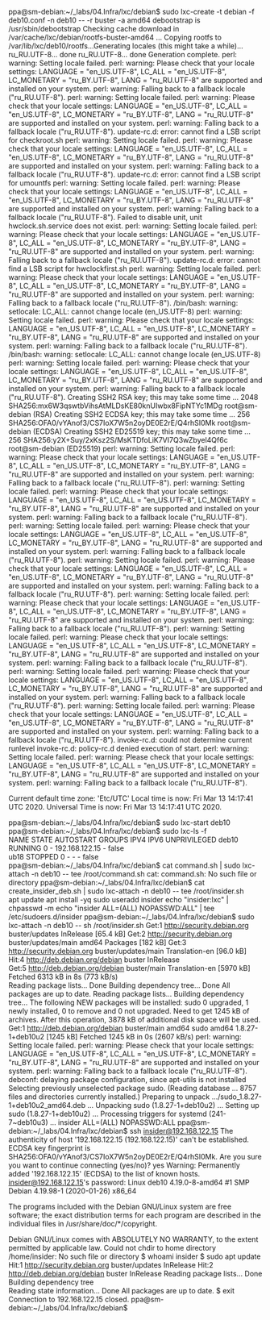 ppa@sm-debian:~/_labs/04.Infra/lxc/debian$ sudo lxc-create -t debian -f deb10.conf -n deb10 -- -r buster -a amd64
debootstrap is /usr/sbin/debootstrap
Checking cache download in /var/cache/lxc/debian/rootfs-buster-amd64 ... 
Copying rootfs to /var/lib/lxc/deb10/rootfs...Generating locales (this might take a while)...
  ru_RU.UTF-8... done
  ru_RU.UTF-8... done
Generation complete.
perl: warning: Setting locale failed.
perl: warning: Please check that your locale settings:
        LANGUAGE = "en_US.UTF-8",
        LC_ALL = "en_US.UTF-8",
        LC_MONETARY = "ru_BY.UTF-8",
        LANG = "ru_RU.UTF-8"
    are supported and installed on your system.
perl: warning: Falling back to a fallback locale ("ru_RU.UTF-8").
perl: warning: Setting locale failed.
perl: warning: Please check that your locale settings:
        LANGUAGE = "en_US.UTF-8",
        LC_ALL = "en_US.UTF-8",
        LC_MONETARY = "ru_BY.UTF-8",
        LANG = "ru_RU.UTF-8"
    are supported and installed on your system.
perl: warning: Falling back to a fallback locale ("ru_RU.UTF-8").
update-rc.d: error: cannot find a LSB script for checkroot.sh
perl: warning: Setting locale failed.
perl: warning: Please check that your locale settings:
        LANGUAGE = "en_US.UTF-8",
        LC_ALL = "en_US.UTF-8",
        LC_MONETARY = "ru_BY.UTF-8",
        LANG = "ru_RU.UTF-8"
    are supported and installed on your system.
perl: warning: Falling back to a fallback locale ("ru_RU.UTF-8").
update-rc.d: error: cannot find a LSB script for umountfs
perl: warning: Setting locale failed.
perl: warning: Please check that your locale settings:
        LANGUAGE = "en_US.UTF-8",
        LC_ALL = "en_US.UTF-8",
        LC_MONETARY = "ru_BY.UTF-8",
        LANG = "ru_RU.UTF-8"
    are supported and installed on your system.
perl: warning: Falling back to a fallback locale ("ru_RU.UTF-8").
Failed to disable unit, unit hwclock.sh.service does not exist.
perl: warning: Setting locale failed.
perl: warning: Please check that your locale settings:
        LANGUAGE = "en_US.UTF-8",
        LC_ALL = "en_US.UTF-8",
        LC_MONETARY = "ru_BY.UTF-8",
        LANG = "ru_RU.UTF-8"
    are supported and installed on your system.
perl: warning: Falling back to a fallback locale ("ru_RU.UTF-8").
update-rc.d: error: cannot find a LSB script for hwclockfirst.sh
perl: warning: Setting locale failed.
perl: warning: Please check that your locale settings:
        LANGUAGE = "en_US.UTF-8",
        LC_ALL = "en_US.UTF-8",
        LC_MONETARY = "ru_BY.UTF-8",
        LANG = "ru_RU.UTF-8"
    are supported and installed on your system.
perl: warning: Falling back to a fallback locale ("ru_RU.UTF-8").
/bin/bash: warning: setlocale: LC_ALL: cannot change locale (en_US.UTF-8)
perl: warning: Setting locale failed.
perl: warning: Please check that your locale settings:
        LANGUAGE = "en_US.UTF-8",
        LC_ALL = "en_US.UTF-8",
        LC_MONETARY = "ru_BY.UTF-8",
        LANG = "ru_RU.UTF-8"
    are supported and installed on your system.
perl: warning: Falling back to a fallback locale ("ru_RU.UTF-8").
/bin/bash: warning: setlocale: LC_ALL: cannot change locale (en_US.UTF-8)
perl: warning: Setting locale failed.
perl: warning: Please check that your locale settings:
        LANGUAGE = "en_US.UTF-8",
        LC_ALL = "en_US.UTF-8",
        LC_MONETARY = "ru_BY.UTF-8",
        LANG = "ru_RU.UTF-8"
    are supported and installed on your system.
perl: warning: Falling back to a fallback locale ("ru_RU.UTF-8").
Creating SSH2 RSA key; this may take some time ...
2048 SHA256:mx6W3qswtbVihsAtMLDsKE80knUIwbx8FipNTYc1MDg root@sm-debian (RSA)
Creating SSH2 ECDSA key; this may take some time ...
256 SHA256:OFA0/vYAnof3/CS7IoX7W5n2oyDE0E2rE/Q4rhSI0Mk root@sm-debian (ECDSA)
Creating SSH2 ED25519 key; this may take some time ...
256 SHA256:y2X+Suy/2xKsz2S/MsKTDfoLiK7VI7Q3wZbyel4Qf6c root@sm-debian (ED25519)
perl: warning: Setting locale failed.
perl: warning: Please check that your locale settings:
        LANGUAGE = "en_US.UTF-8",
        LC_ALL = "en_US.UTF-8",
        LC_MONETARY = "ru_BY.UTF-8",
        LANG = "ru_RU.UTF-8"
    are supported and installed on your system.
perl: warning: Falling back to a fallback locale ("ru_RU.UTF-8").
perl: warning: Setting locale failed.
perl: warning: Please check that your locale settings:
        LANGUAGE = "en_US.UTF-8",
        LC_ALL = "en_US.UTF-8",
        LC_MONETARY = "ru_BY.UTF-8",
        LANG = "ru_RU.UTF-8"
    are supported and installed on your system.
perl: warning: Falling back to a fallback locale ("ru_RU.UTF-8").
perl: warning: Setting locale failed.
perl: warning: Please check that your locale settings:
        LANGUAGE = "en_US.UTF-8",
        LC_ALL = "en_US.UTF-8",
        LC_MONETARY = "ru_BY.UTF-8",
        LANG = "ru_RU.UTF-8"
    are supported and installed on your system.
perl: warning: Falling back to a fallback locale ("ru_RU.UTF-8").
perl: warning: Setting locale failed.
perl: warning: Please check that your locale settings:
        LANGUAGE = "en_US.UTF-8",
        LC_ALL = "en_US.UTF-8",
        LC_MONETARY = "ru_BY.UTF-8",
        LANG = "ru_RU.UTF-8"
    are supported and installed on your system.
perl: warning: Falling back to a fallback locale ("ru_RU.UTF-8").
perl: warning: Setting locale failed.
perl: warning: Please check that your locale settings:
        LANGUAGE = "en_US.UTF-8",
        LC_ALL = "en_US.UTF-8",
        LC_MONETARY = "ru_BY.UTF-8",
        LANG = "ru_RU.UTF-8"
    are supported and installed on your system.
perl: warning: Falling back to a fallback locale ("ru_RU.UTF-8").
perl: warning: Setting locale failed.
perl: warning: Please check that your locale settings:
        LANGUAGE = "en_US.UTF-8",
        LC_ALL = "en_US.UTF-8",
        LC_MONETARY = "ru_BY.UTF-8",
        LANG = "ru_RU.UTF-8"
    are supported and installed on your system.
perl: warning: Falling back to a fallback locale ("ru_RU.UTF-8").
perl: warning: Setting locale failed.
perl: warning: Please check that your locale settings:
        LANGUAGE = "en_US.UTF-8",
        LC_ALL = "en_US.UTF-8",
        LC_MONETARY = "ru_BY.UTF-8",
        LANG = "ru_RU.UTF-8"
    are supported and installed on your system.
perl: warning: Falling back to a fallback locale ("ru_RU.UTF-8").
perl: warning: Setting locale failed.
perl: warning: Please check that your locale settings:
        LANGUAGE = "en_US.UTF-8",
        LC_ALL = "en_US.UTF-8",
        LC_MONETARY = "ru_BY.UTF-8",
        LANG = "ru_RU.UTF-8"
    are supported and installed on your system.
perl: warning: Falling back to a fallback locale ("ru_RU.UTF-8").
invoke-rc.d: could not determine current runlevel
invoke-rc.d: policy-rc.d denied execution of start.
perl: warning: Setting locale failed.
perl: warning: Please check that your locale settings:
        LANGUAGE = "en_US.UTF-8",
        LC_ALL = "en_US.UTF-8",
        LC_MONETARY = "ru_BY.UTF-8",
        LANG = "ru_RU.UTF-8"
    are supported and installed on your system.
perl: warning: Falling back to a fallback locale ("ru_RU.UTF-8").

Current default time zone: 'Etc/UTC'
Local time is now:      Fri Mar 13 14:17:41 UTC 2020.
Universal Time is now:  Fri Mar 13 14:17:41 UTC 2020.

ppa@sm-debian:~/_labs/04.Infra/lxc/debian$ sudo lxc-start deb10  
ppa@sm-debian:~/_labs/04.Infra/lxc/debian$ sudo lxc-ls -f        
NAME  STATE   AUTOSTART GROUPS IPV4           IPV6 UNPRIVILEGED 
deb10 RUNNING 0         -      192.168.122.15 -    false        
ub18  STOPPED 0         -      -              -    false        
ppa@sm-debian:~/_labs/04.Infra/lxc/debian$ cat command.sh | sudo lxc-attach -n deb10 -- tee /root/command.sh
cat: command.sh: No such file or directory
ppa@sm-debian:~/_labs/04.Infra/lxc/debian$ cat create_insider_deb.sh | sudo lxc-attach -n deb10 -- tee /root/insider.sh          
apt update
apt install -yq sudo
useradd insider
echo "insider:lxc" | chpasswd -m
echo "insider   ALL=(ALL) NOPASSWD:ALL" | tee /etc/sudoers.d/insider
ppa@sm-debian:~/_labs/04.Infra/lxc/debian$ sudo lxc-attach -n deb10 -- sh /root/insider.sh
Get:1 http://security.debian.org buster/updates InRelease [65.4 kB]
Get:2 http://security.debian.org buster/updates/main amd64 Packages [182 kB]
Get:3 http://security.debian.org buster/updates/main Translation-en [96.0 kB]
Hit:4 http://deb.debian.org/debian buster InRelease             
Get:5 http://deb.debian.org/debian buster/main Translation-en [5970 kB]
Fetched 6313 kB in 8s (773 kB/s)                                                                                                                                                            
Reading package lists... Done
Building dependency tree... Done
All packages are up to date.
Reading package lists...
Building dependency tree...
The following NEW packages will be installed:
  sudo
0 upgraded, 1 newly installed, 0 to remove and 0 not upgraded.
Need to get 1245 kB of archives.
After this operation, 3878 kB of additional disk space will be used.
Get:1 http://deb.debian.org/debian buster/main amd64 sudo amd64 1.8.27-1+deb10u2 [1245 kB]
Fetched 1245 kB in 0s (2607 kB/s)
perl: warning: Setting locale failed.
perl: warning: Please check that your locale settings:
        LANGUAGE = "en_US.UTF-8",
        LC_ALL = "en_US.UTF-8",
        LC_MONETARY = "ru_BY.UTF-8",
        LANG = "ru_RU.UTF-8"
    are supported and installed on your system.
perl: warning: Falling back to a fallback locale ("ru_RU.UTF-8").
debconf: delaying package configuration, since apt-utils is not installed
Selecting previously unselected package sudo.
(Reading database ... 8757 files and directories currently installed.)
Preparing to unpack .../sudo_1.8.27-1+deb10u2_amd64.deb ...
Unpacking sudo (1.8.27-1+deb10u2) ...
Setting up sudo (1.8.27-1+deb10u2) ...
Processing triggers for systemd (241-7~deb10u3) ...
insider   ALL=(ALL) NOPASSWD:ALL
ppa@sm-debian:~/_labs/04.Infra/lxc/debian$ ssh insider@192.168.122.15
The authenticity of host '192.168.122.15 (192.168.122.15)' can't be established.
ECDSA key fingerprint is SHA256:OFA0/vYAnof3/CS7IoX7W5n2oyDE0E2rE/Q4rhSI0Mk.
Are you sure you want to continue connecting (yes/no)? yes
Warning: Permanently added '192.168.122.15' (ECDSA) to the list of known hosts.
insider@192.168.122.15's password: 
Linux deb10 4.19.0-8-amd64 #1 SMP Debian 4.19.98-1 (2020-01-26) x86_64

The programs included with the Debian GNU/Linux system are free software;
the exact distribution terms for each program are described in the
individual files in /usr/share/doc/*/copyright.

Debian GNU/Linux comes with ABSOLUTELY NO WARRANTY, to the extent
permitted by applicable law.
Could not chdir to home directory /home/insider: No such file or directory
$ whoami
insider
$ sudo apt update
Hit:1 http://security.debian.org buster/updates InRelease
Hit:2 http://deb.debian.org/debian buster InRelease
Reading package lists... Done
Building dependency tree       
Reading state information... Done
All packages are up to date.
$ exit                
Connection to 192.168.122.15 closed.
ppa@sm-debian:~/_labs/04.Infra/lxc/debian$ 
